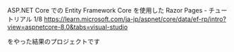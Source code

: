 
ASP.NET Core での Entity Framework Core を使用した Razor Pages - チュートリアル 1/8
https://learn.microsoft.com/ja-jp/aspnet/core/data/ef-rp/intro?view=aspnetcore-8.0&tabs=visual-studio

をやった結果のプロジェクトです
